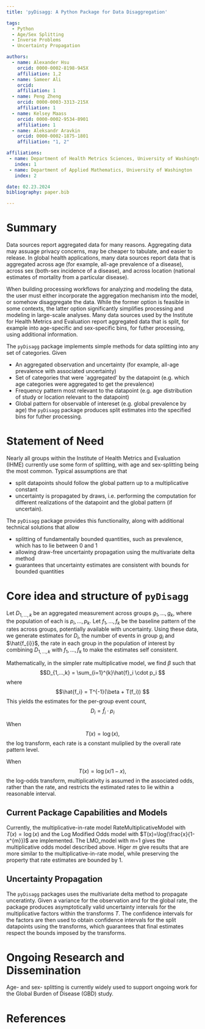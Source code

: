 ```yaml
---
title: 'pyDisagg: A Python Package for Data Disaggregation'

tags:
  - Python
  - Age/Sex Splitting
  - Inverse Problems
  - Uncertainty Propagation 

authors:
  - name: Alexander Hsu
    orcid: 0000-0002-8198-945X
    affiliation: 1,2
  - name: Sameer Ali 
    orcid: 
    affiliation: 1
  - name: Peng Zheng
    orcid: 0000-0003-3313-215X
    affiliation: 1
  - name: Kelsey Maass 
    orcid: 0000-0002-9534-8901
    affiliation: 1    
  - name: Aleksandr Aravkin
    orcid: 0000-0002-1875-1801
    affiliation: "1, 2"

affiliations:
 - name: Department of Health Metrics Sciences, University of Washington
   index: 1
 - name: Department of Applied Mathematics, University of Washington
   index: 2

date: 02.23.2024
bibliography: paper.bib

---
```


# Summary

Data sources  report aggregated data for many reasons. Aggregating data may assuage privacy concerns, may be cheaper to tabulate, and easier to release. In global health applications, many data sources report data that is aggregated across age (for example, all-age prevalence of a disease), across sex (both-sex incidence of a disease), and across location (national estimates of mortality from a particular disease). 

When building processing workflows for analyzing and modeling the data, the user must either incorporate the aggregation mechanism into the model, or somehow disaggregate the data. While the former option is feasible in some contexts, the latter option significantly simplifies processing and modeling in large-scale analyses. 
Many data sources used by the Institute for Health Metrics and Evaluation report aggregated data that is split, for example 
into age-specific and sex-specific bins, for futher processing, using additional information. 

The `pyDisagg` package implements simple methods for data splitting into any set of categories. Given 
- An aggregated observation and uncertainty (for example, all-age prevalence with associated uncertainty)
- Set of categories that were `aggregated' by the datapoint (e.g. which age categories were aggregated to get the prevalence)
- Frequency pattern most relevant to the datapoint (e.g. age distribution of study or location relevant to the datapoint)
- Global pattern for observable of intereset (e.g. global prevalence by age)
the `pyDisagg` package produces split estimates into the specified bins for futher processing. 

# Statement of Need

Nearly all groups within the Institute of Health Metrics and Evaluation (IHME) currently use some form of splitting, with age and sex-splitting being the most common. 
Typical assumptions are that 
- split datapoints should follow the global pattern up to a multiplicative constant
- uncertainty is propagated by draws, i.e. performing the computation for different realizations of the datapoint and the global pattern (if uncertain).

The `pyDisagg` package provides this functionality, along with additional technical solutions that allow
- splitting of fundamentally bounded quantities, such as prevalence, which has to lie between 0 and 1
- allowing draw-free uncertainty propagation using the multivariate delta method
- guarantees that uncertainty estimates are consistent with bounds for bounded quantities


# Core idea and structure of `pyDisagg`

Let $D_{1,...,k}$ be an aggregated measurement across groups ${g_1,...,g_k}$, where the population of each is $p_i,...,p_k$. Let $f_1,...,f_k$ be the baseline pattern of the rates across groups, potentially available with uncertainty. Using these data, we generate estimates for $D_i$, the number of events in group $g_i$ and $\hat{f_{i}}$, the rate in each group in the population of interest by combining $D_{1,...,k}$ with $f_1,...,f_k$ to make the estimates self consistent. 

Mathematically, in the simpler rate multiplicative model, we find $\beta$ such that 
$$D_{1,...,k} = \sum_{i=1}^{k}\hat{f}_i \cdot p_i $$
where
$$\hat{f_i} = T^{-1}(\beta + T(f_i)) $$
This yields the estimates for the per-group event count, 
$$D_i = \hat f_i \cdot p_i $$

When 
$$T(x) = \log(x),$$
the log transform, each rate is a constant muliplied by the overall rate pattern level. 

When 
$$T(x) = \log(x/1-x),$$
the log-odds transform, multiplicativity is assumed in the associated odds, rather than the rate, and restricts the estimated rates to lie within a reasonable interval. 

## Current Package Capabilities and Models
Currently, the multiplicative-in-rate model RateMultiplicativeModel with $T(x)=\log(x)$ and the Log Modified Odds model with $T(x)=\log(\frac{x}{1-x^{m}})$ are implemented. 
The LMO_model with m=1 gives the multiplicative odds model described above. Higer $m$ give results that are more similar to the multiplicative-in-rate model, while preserving the property that rate estimates are bounded by 1. 

## Uncertainty Propagation
The `pyDisagg` packages uses the multivariate delta method to propagate unceratinty. Given a variance for the observation and for the global rate, the package produces asymptotically valid 
uncertainty intervals for the multiplicative factors within the transforms $T$. The confidence intervals for the factors are then used to obtain confidence intervals for the split datapoints using the transforms, which guarantees that final estimates respect the bounds imposed by the transforms. 

# Ongoing Research and Dissemination

Age- and sex- splitting is currently widely used to support ongoing work for the Global Burden of Disease (GBD) study. 

# References
